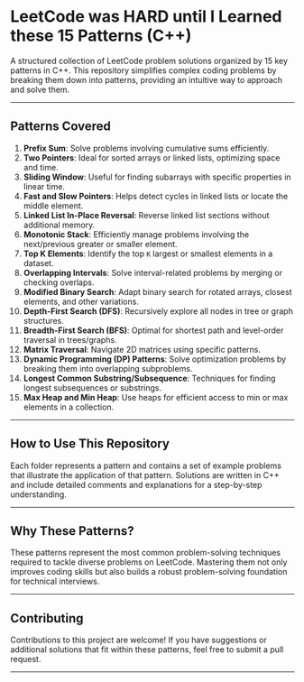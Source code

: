# LeetCode was HARD until I Learned these 15 Patterns (C++)

A structured collection of LeetCode problem solutions organized by 15 key patterns in C++. This repository simplifies complex coding problems by breaking them down into patterns, providing an intuitive way to approach and solve them.

---

## Patterns Covered

1. **Prefix Sum**: Solve problems involving cumulative sums efficiently.
2. **Two Pointers**: Ideal for sorted arrays or linked lists, optimizing space and time.
3. **Sliding Window**: Useful for finding subarrays with specific properties in linear time.
4. **Fast and Slow Pointers**: Helps detect cycles in linked lists or locate the middle element.
5. **Linked List In-Place Reversal**: Reverse linked list sections without additional memory.
6. **Monotonic Stack**: Efficiently manage problems involving the next/previous greater or smaller element.
7. **Top K Elements**: Identify the top `K` largest or smallest elements in a dataset.
8. **Overlapping Intervals**: Solve interval-related problems by merging or checking overlaps.
9. **Modified Binary Search**: Adapt binary search for rotated arrays, closest elements, and other variations.
10. **Depth-First Search (DFS)**: Recursively explore all nodes in tree or graph structures.
11. **Breadth-First Search (BFS)**: Optimal for shortest path and level-order traversal in trees/graphs.
12. **Matrix Traversal**: Navigate 2D matrices using specific patterns.
13. **Dynamic Programming (DP) Patterns**: Solve optimization problems by breaking them into overlapping subproblems.
14. **Longest Common Substring/Subsequence**: Techniques for finding longest subsequences or substrings.
15. **Max Heap and Min Heap**: Use heaps for efficient access to min or max elements in a collection.

---

## How to Use This Repository

Each folder represents a pattern and contains a set of example problems that illustrate the application of that pattern. Solutions are written in C++ and include detailed comments and explanations for a step-by-step understanding.

---

## Why These Patterns?

These patterns represent the most common problem-solving techniques required to tackle diverse problems on LeetCode. Mastering them not only improves coding skills but also builds a robust problem-solving foundation for technical interviews.

---

## Contributing

Contributions to this project are welcome! If you have suggestions or additional solutions that fit within these patterns, feel free to submit a pull request.

---

